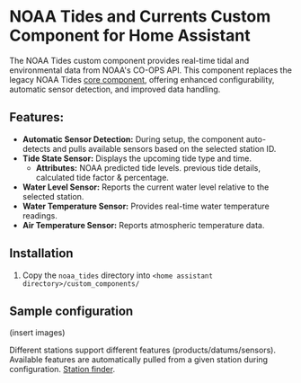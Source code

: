 # NOAA Tides and Currents Custom Component for Home Assistant
The NOAA Tides custom component provides real-time tidal and environmental data from NOAA's CO-OPS API. This component replaces the legacy NOAA Tides [core component](https://www.home-assistant.io/integrations/noaa_tides/), offering enhanced configurability, automatic sensor detection, and improved data handling.

## Features:

* **Automatic Sensor Detection:** During setup, the component auto-detects and pulls available sensors based on the selected station ID.
* **Tide State Sensor:** Displays the upcoming tide type and time.
  * **Attributes:** NOAA predicted tide levels. previous tide details, calculated tide factor & percentage.
* **Water Level Sensor:** Reports the current water level relative to the selected station.
* **Water Temperature Sensor:** Provides real-time water temperature readings.
* **Air Temperature Sensor:** Reports atmospheric temperature data.


## Installation

1. Copy the `noaa_tides` directory into `<home assistant directory>/custom_components/`


## Sample configuration

(insert images)


Different stations support different features (products/datums/sensors). Available features are automatically pulled from a given station during configuration.
[Station finder](https://tidesandcurrents.noaa.gov/map/index.html?type=datums).
<!-- [Buoy finder](https://www.ndbc.noaa.gov/) -->
